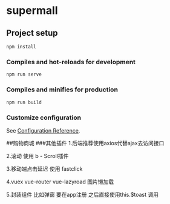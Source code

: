 # supermall

## Project setup
```
npm install
```

### Compiles and hot-reloads for development
```
npm run serve
```

### Compiles and minifies for production
```
npm run build
```

### Customize configuration
See [Configuration Reference](https://cli.vuejs.org/config/).



##购物商城
###其他插件
1.后端推荐使用axios代替ajax去访问接口

2.滚动  使用 b - Scroll插件

3.移动端点击延迟 使用 fastclick

4.vuex vue-router vue-lazyroad 图片懒加载

5.封装组件 比如弹窗 要在app注册 之后直接使用this.$toast 调用
